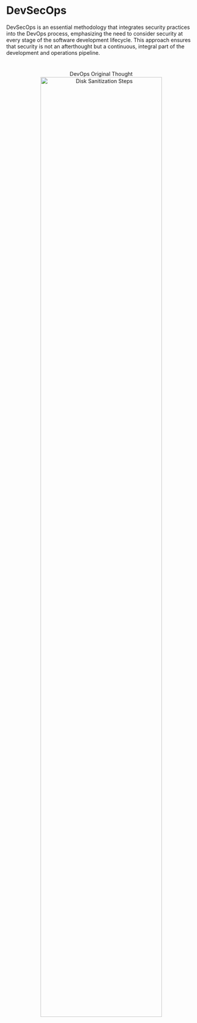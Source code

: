 # DevSecOps
DevSecOps is an essential methodology that integrates security practices into the DevOps process, emphasizing the need to consider security at every stage of the software development lifecycle. This approach ensures that security is not an afterthought but a continuous, integral part of the development and operations pipeline. 

#

<p align="center">
DevOps Original Thought  <br/>
 <img src="https://imgur.com/jXwqakf.png" height="80%" width="80%" alt="Disk Sanitization Steps"/>
<br />
<br />
